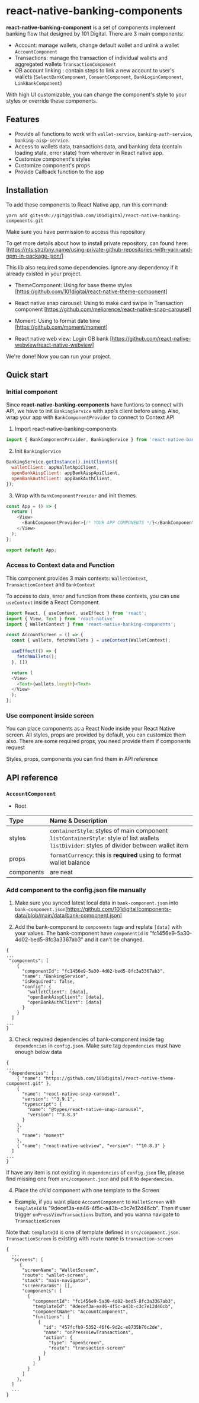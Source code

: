 # react-native-banking-components

<b>react-native-banking-component</b> is a set of components implement banking flow that designed by 101 Digital. There are 3 main components:

- Account: manage wallets, change default wallet and unlink a wallet `AccountComponent`
- Transactions: manage the transaction of individual wallets and aggregated wallets `TransactionComponent`
- OB account linking : contain steps to link a new account to user's wallets (`SelectBankComponent`, `ConsentComponent`, `BankLoginComponent`, `LinkBankComponent`)

With high UI customizable, you can change the component's style to your styles or override these components.

## Features

- Provide all functions to work with `wallet-service`, `banking-auth-service`, `banking-aisp-service`.
- Access to wallets data, transactions data, and banking data (contain loading state, error state) from wherever in React native app.
- Customize component's styles
- Customize component's props
- Provide Callback function to the app

## Installation

To add these components to React Native app, run this command:

```
yarn add git+ssh://git@github.com/101digital/react-native-banking-components.git
```

Make sure you have permission to access this repository

To get more details about how to install private repository, can found here: [https://nts.strzibny.name/using-private-github-repositories-with-yarn-and-npm-in-package-json/]

This lib also required some dependencies. Ignore any dependency if it already existed in your project.

- ThemeComponent: Using for base theme styles [https://github.com/101digital/react-native-theme-component]

- React native snap carousel: Using to make card swipe in Transaction component [https://github.com/meliorence/react-native-snap-carousel]

- Moment: Using to format date time [https://github.com/moment/moment]

- React native web view: Login OB bank [https://github.com/react-native-webview/react-native-webview]

We're done! Now you can run your project.

## Quick start

### Initial component

Since <b>react-native-banking-components</b> have funtions to connect with API, we have to init `BankingService` with app's client before using. Also, wrap your app with `BankComponentProvider` to connect to Context API

1. Import react-native-banking-components

```javascript
import { BankComponentProvider, BankingService } from 'react-native-banking-components';
```

2. Init `BankingService`

```javascript
BankingService.getInstance().initClients({
  walletClient: appWalletApiClient,
  openBankAispClient: appBankAispApiClient,
  openBankAuthClient: appBankAuthClient,
});
```

3. Wrap with `BankComponentProvider` and init themes.

```javascript
const App = () => {
  return (
    <View>
      <BankComponentProvider>{/* YOUR APP COMPONENTS */}</BankComponentProvider>
    </View>
  );
};

export default App;
```

### Access to Context data and Function

This component provides 3 main contexts: `WalletContext`, `TransactionContext` and `BankContext`

To access to data, error and function from these contexts, you can use `useContext` inside a React Component.

```javascript
import React, { useContext, useEffect } from 'react';
import { View, Text } from 'react-native'
import { WalletContext } from 'react-native-banking-components';

const AccountScreen = () => {
  const { wallets, fetchWallets } = useContext(WalletContext);

  useEffect(() => {
    fetchWallets();
  }, [])

  return (
  <View>
    <Text>{wallets.length}<Text>
  </View>
  );
};
```

### Use component inside screen

You can place components as a React Node inside your React Native screen. All styles, props are provided by default, you can customize them also. There are some required props, you need provide them if components request

Styles, props, components you can find them in API reference

## API reference

### `AccountComponent`

- Root

| Type       | Name & Description                                                                                                                                      |
| :--------- | :------------------------------------------------------------------------------------------------------------------------------------------------------ |
| styles     | `containerStyle`: styles of main component <br/> `listContainerStyle`: style of list wallets <br/> `listDivider`: styles of divider between wallet item |
| props      | `formatCurrency`: this is <b>required</b> using to format wallet balance                                                                                |
| components | are neat                                                                                                                                                |

### Add component to the config.json file manually

1. Make sure you synced latest local data in `bank-component.json` into `bank-component.json`[https://github.com/101digital/components-data/blob/main/data/bank-component.json]

2. Add the bank-component to `components` tags and replate `[data]` with your values.
   The bank-component have `componentId` is "fc1456e9-5a30-4d02-bed5-8fc3a3367ab3" and it can't be changed.

```
{
...
 "components": [
    {
      "componentId": "fc1456e9-5a30-4d02-bed5-8fc3a3367ab3",
      "name": "BankingService",
      "isRequired": false,
      "config": {
        "walletClient": [data],
        "openBankAispClient": [data],
        "openBankAuthClient": [data]
      }
    }
  ]
...
}
```

3. Check required dependencies of bank-component inside tag `dependencies` in `config.json`. Make sure tag `dependencies` must have enough below data

```
{
...
 "dependencies": [
    { "name": "https://github.com/101digital/react-native-theme-component.git" },
    {
      "name": "react-native-snap-carousel",
      "version": "^3.9.1",
      "typescript": {
        "name": "@types/react-native-snap-carousel",
        "version": "^3.8.3"
      }
    },
    {
      "name": "moment"
    },
    { "name": "react-native-webview", "version": "^10.8.3" }
  ]
...
}
```

If have any item is not existing in `dependencies` of `config.json` file, please find missing one from `src/component.json` and put it to `dependencies`.

4. Place the child component with one template to the Screen

- Example, if you want place `AccountComponent` to `WalletScreen` with `templateId` is "9decef3a-ea46-4f5c-a43b-c3c7e12d46cb". Then if user trigger `onPressViewTransactions` button, and you wanna navigate to `TransactionScreen`

Note that: `templateId` is one of template defined in `src/component.json`. `TransactionScreen` is existing with `route` name is `transaction-screen`

```
{
  ...
  "screens": [
     {
      "screenName": "WalletScreen",
      "route": "wallet-screen",
      "stack": "main-navigator",
      "screenParams": [],
      "components": [
        {
          "componentId": "fc1456e9-5a30-4d02-bed5-8fc3a3367ab3",
          "templateId": "9decef3a-ea46-4f5c-a43b-c3c7e12d46cb",
          "componentName": "AccountComponent",
          "functions": [
            {
              "id": "457fcfb9-5352-46f6-9d2c-e8735b76c2de",
              "name": "onPressViewTransactions",
              "action": {
                "type": "openScreen",
                "route": "transaction-screen"
              }
            }
          ]
        }
      ]
    },
  ]
  ...
}
```
